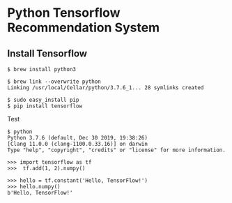 
Python Tensorflow Recommendation System
===================


## <i class="icon-file"></i> Install Tensorflow

```
$ brew install python3

$ brew link --overwrite python
Linking /usr/local/Cellar/python/3.7.6_1... 28 symlinks created

$ sudo easy_install pip
$ pip install tensorflow

```

Test

```
$ python
Python 3.7.6 (default, Dec 30 2019, 19:38:26) 
[Clang 11.0.0 (clang-1100.0.33.16)] on darwin
Type "help", "copyright", "credits" or "license" for more information.

>>> import tensorflow as tf
>>>  tf.add(1, 2).numpy()

>>> hello = tf.constant('Hello, TensorFlow!')
>>> hello.numpy()
b'Hello, TensorFlow!'

```
